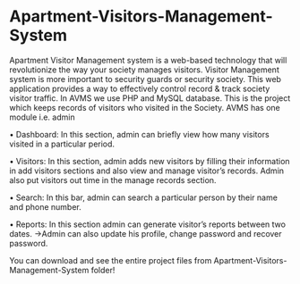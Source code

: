 # Apartment-Visitors-Management-System
Apartment Visitor Management system is a web-based technology that will revolutionize the way your society manages visitors. Visitor Management system is more important to security guards or security society. This web application provides a way to effectively control record & track society visitor traffic.
In AVMS we use PHP and MySQL database. This is the project which keeps records of visitors who visited in the Society. AVMS has one module i.e. admin

•	Dashboard: In this section, admin can briefly view how many visitors visited in a particular period.

•	Visitors: In this section, admin adds new visitors by filling their information in add visitors sections and also view and manage visitor’s records. Admin also put visitors out time in the manage records section.

•	Search: In this bar, admin can search a particular person by their name and phone number.

•	Reports: In this section admin can generate visitor’s reports between two dates.
->Admin can also update his profile, change password and recover password.

You can download and see the entire project files from Apartment-Visitors-Management-System folder!
